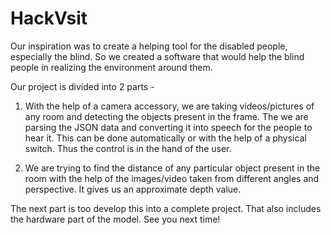 # HackVsit

Our inspiration was to create a helping tool for the disabled people, especially the blind.
So we created a software that would help the blind people in realizing the environment around them.

Our project is divided into 2 parts -

1. With the help of a camera accessory, we are taking videos/pictures of any room and detecting the objects present in the frame. The we are parsing the JSON data and converting it into speech for the people to hear it. This can be done automatically or with the help of a physical switch. Thus the control is in the hand of the user.

2. We are trying to find the distance of any particular object present in the room with the help of the images/video taken from different angles and perspective. It gives us an approximate depth value.

The next part is too develop this into a complete project. That also includes the hardware part of the model.
See you next time!

